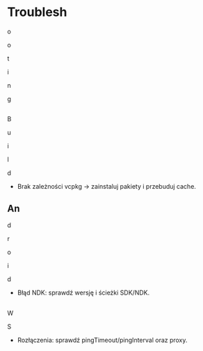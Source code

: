 # Troublesh

o

o

t

i

n

g

##

B

u

i

l

d

- Brak zależności vcpkg → zainstaluj pakiety i przebuduj cache.

## An

d

r

o

i

d

- Błąd NDK: sprawdź wersję i ścieżki SDK/NDK.

##

W

S

- Rozłączenia: sprawdź pingTimeout/pingInterval oraz proxy.
